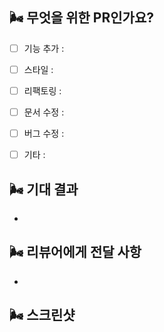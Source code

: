 ## 🌬️ 무엇을 위한 PR인가요?
- [ ] 기능 추가 :
- [ ] 스타일 :
- [ ] 리팩토링 :
- [ ] 문서 수정 : 
- [ ] 버그 수정 : 
- [ ] 기타 : 


## 🌬️ 기대 결과
- 


## 🌬️ 리뷰어에게 전달 사항
- 


## 🌬️ 스크린샷